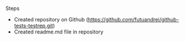 Steps
- Created repository on Github (https://github.com/futuandrei/github-tests-testrep.git)
- Created readme.md file in repository
